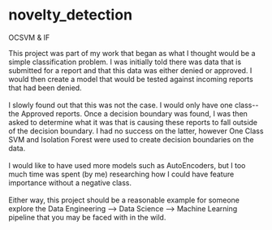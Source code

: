 # novelty_detection
OCSVM &amp; IF

  This project was part of my work that began as what I thought would be a simple classification problem.  I was initially told there was data that is submitted for a report and that this data was either denied or approved.  I would then create a model that would be tested against incoming reports that had been denied.
<br><br>
  I slowly found out that this was not the case.  I would only have one class--the Approved reports.  Once a decision boundary was found, I was then asked to determine what it was that is causing these reports to fall outside of the decision boundary.  I had no success on the latter, however One Class SVM and Isolation Forest were used to create decision boundaries on the data.
<br><br>
  I would like to have used more models such as AutoEncoders, but I too much time was spent (by me) researching how I could have feature importance without a negative class.
<br><br>
Either way, this project should be a reasonable example for someone explore the Data Engineering --> Data Science --> Machine Learning pipeline that you may be faced with in the wild.
